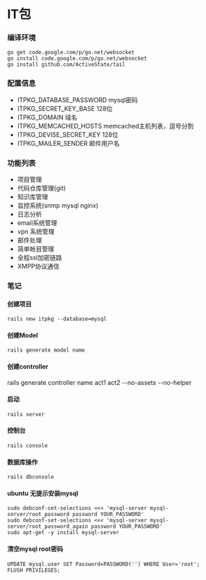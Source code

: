 IT包
=====

### 编译环境
    go get code.google.com/p/go.net/websocket
    go install code.google.com/p/go.net/websocket
    go install github.com/ActiveState/tail

### 配置信息
 * ITPKG_DATABASE_PASSWORD mysql密码
 * ITPKG_SECRET_KEY_BASE 128位
 * ITPKG_DOMAIN 域名
 * ITPKG_MEMCACHED_HOSTS memcached主机列表，逗号分割
 * ITPKG_DEVISE_SECRET_KEY 128位
 * ITPKG_MAILER_SENDER 邮件用户名

### 功能列表

 * 项目管理
 * 代码仓库管理(git)
 * 知识库管理
 * 监控系统(snmp mysql nginx)
 * 日志分析
 * email系统管理
 * vpn 系统管理
 * 邮件处理
 * 简单帐目管理
 * 全程ssl加密链路
 * XMPP协议通信


### 笔记

#### 创建项目

    rails new itpkg --database=mysql

#### 创建Model

    rails generate model name

#### 创建controller

   rails generate controller name act1 act2  --no-assets --no-helper

#### 启动

    rails server

#### 控制台

    rails console

#### 数据库操作

    rails dbconsole

#### ubuntu 无提示安装mysql

    sudo debconf-set-selections <<< 'mysql-server mysql-server/root_password password YOUR_PASSWORD'
    sudo debconf-set-selections <<< 'mysql-server mysql-server/root_password_again password YOUR_PASSWORD'
    sudo apt-get -y install mysql-server


#### 清空mysql root密码
    UPDATE mysql.user SET Password=PASSWORD('') WHERE User='root';
    FLUSH PRIVILEGES; 





